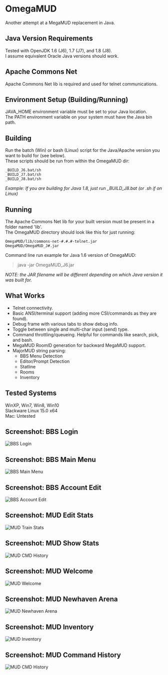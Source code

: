 # OmegaMUD
Another attempt at a MegaMUD replacement in Java.

## Java Version Requirements
Tested with OpenJDK 1.6 (J6), 1.7 (J7), and 1.8 (J8).\
I assume equivalent Oracle Java versions should work.

## Apache Commons Net
Apache Commons Net lib is required and used for telnet communications.

## Environment Setup (Building/Running)
JAVA_HOME environment variable must be set to your Java location.\
The PATH environment variable on your system must have the Java bin path.

## Building
Run the batch (Win) or bash (Linux) script for the Java/Apache version you want to build for (see below).\
These scripts should be run from within the OmegaMUD dir:
```
_BUILD_J6.bat/sh
_BUILD_J7.bat/sh
_BUILD_J8.bat/sh
````
*Example: If you are building for Java 1.8, just run _BUILD_J8.bat (or .sh if on Linux)*

## Running
The Apache Commons Net lib for your built version must be present in a folder named  'lib'.\
The OmegaMUD directory should look like this for just running:
```
OmegaMUD/lib/commons-net-#.#.#-telnet.jar
OmegaMUD/OmegaMUD_J#.jar
```
Command line run example for Java 1.6 version of OmegaMUD:
> java -jar OmegaMUD_J6.jar

*NOTE: the JAR filename will be different depending on which Java version it was built for.*

## What Works
* Telnet connectivity.
* Basic ANSI/terminal support (adding more CSI/commands as they are found).
* Debug frame with various tabs to show debug info.
* Toggle between single and multi-char input (send) type.
* Command throttling/queueing. Helpful for commands like search, pick, and bash.
* MegaMUD RoomID generation for backward MegaMUD support.
* MajorMUD string parsing:
  * BBS Menu Detection
  * Editor/Prompt Detection
  * Statline
  * Rooms
  * Inventory

## Tested Systems
WinXP, Win7, Win8, Win10\
Slackware Linux 15.0 x64\
Mac: Untested

## Screenshot: BBS Login
![BBS Login](./screenshots/omegamud-bbs_login.png)

## Screenshot: BBS Main Menu
![BBS Main Menu](./screenshots/omegamud-bbs_main_menu.png)

## Screenshot: BBS Account Edit
![BBS Account Edit](./screenshots/omegamud-bbs_account_edit.png)

## Screenshot: MUD Edit Stats
![MUD Train Stats](./screenshots/omegamud-mud_train_stats.png)

## Screenshot: MUD Show Stats
![MUD CMD History](./screenshots/omegamud-mud_stats.png)

## Screenshot: MUD Welcome
![MUD Welcome](./screenshots/omegamud-mud_welcome.png)

## Screenshot: MUD Newhaven Arena
![MUD Newhaven Arena](./screenshots/omegamud-mud_newhaven_arena.png)

## Screenshot: MUD Inventory
![MUD Inventory](./screenshots/omegamud-mud_inventory.png)

## Screenshot: MUD Command History
![MUD CMD History](./screenshots/omegamud-mud_cmd_history.png)
